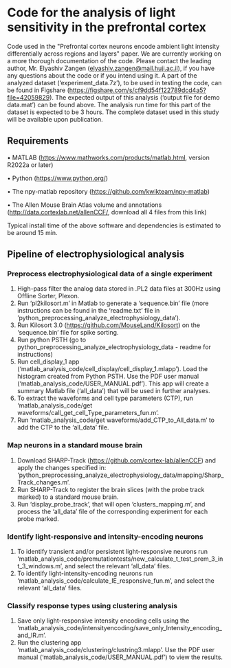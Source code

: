 # Code for the analysis of light sensitivity in the prefrontal cortex
Code used in the "Prefrontal cortex neurons encode ambient light intensity differentially across regions and layers" paper.
We are currently working on a more thorough documentation of the code.
Please contact the leading author, Mr. Elyashiv Zangen (elyashiv.zangen@mail.huji.ac.il), if you have any questions about the code or if you intend using it.
A part of the analyzed dataset (‘experiment_data.7z’), to be used in testing the code, can be found in Figshare (https://figshare.com/s/cf9dd54f122789dcd4a5?file=42059829). The expected output of this analysis (‘output file for demo data.mat’) can be found above. The analysis run time for this part of the dataset is expected to be 3 hours.
The complete dataset used in this study will be available upon publication.

## Requirements
•	MATLAB (https://www.mathworks.com/products/matlab.html, version R2022a or later)

•	Python (https://www.python.org/)

•	The npy-matlab repository (https://github.com/kwikteam/npy-matlab)

•	The Allen Mouse Brain Atlas volume and annotations (http://data.cortexlab.net/allenCCF/, download all 4 files from this link)

Typical install time of the above software and dependencies is estimated to be around 15 min.


## Pipeline of electrophysiological analysis
### Preprocess electrophysiological data of a single experiment 
1.	High-pass filter the analog data stored in .PL2 data files at 300Hz using Offline Sorter, Plexon.
2.	Run ‘pl2kilosort.m’ in Matlab to generate a ‘sequence.bin’ file (more instructions can be found in the ‘readme.txt’ file in ’python_preprocessing_analyze_electrophysiology_data’).
3.	Run Kilosort 3.0 (https://github.com/MouseLand/Kilosort) on the ‘sequence.bin’ file for spike sorting.
4.	Run python PSTH (go to python_preprocessing_analyze_electrophysiology_data - readme for instructions)
5.	Run cell_display_1 app (‘matlab_analysis_code/cell_display/cell_display_1.mlapp’). Load the histogram created from Python PSTH. Use the PDF user manual (‘matlab_analysis_code/USER_MANUAL.pdf’). This app will create a summary Matlab file (‘all_data’) that will be used in further analyses.
6.	To extract the waveforms and cell type parameters (CTP), run ‘matlab_analysis_code/get waveforms/call_get_cell_Type_parameters_fun.m’.
7.	Run ‘matlab_analysis_code/get waveforms/add_CTP_to_All_data.m’ to add the CTP to the ‘all_data’ file.

### Map neurons in a standard mouse brain
1.	Download SHARP-Track (https://github.com/cortex-lab/allenCCF) and apply the changes specified in: ‘python_preprocessing_analyze_electrophysiology_data/mapping/Sharp_Track_changes.m’.
2.	Run SHARP-Track to register the brain slices (with the probe track marked) to a standard mouse brain.
3.	Run ‘display_probe_track’, that will open ‘clusters_mapping.m’, and process the ‘all_data’ file of the corresponding experiment for each probe marked.
   
### Identify light-responsive and intensity-encoding neurons
1.	To identify transient and/or persistent light-responsive neurons run ‘matlab_analysis_code/premutationtests/new_calculate_t_test_prem_3_int_3_windows.m’, and select the relevant ‘all_data’ files.
2.	To identify light-intensity-encoding neurons run ‘matlab_analysis_code/calculate_IE_responsive_fun.m’, and select the relevant ‘all_data’ files.

### Classify response types using clustering analysis
1.	Save only light-responsive intensity encoding cells using the ‘matlab_analysis_code/intensityencoding/save_only_Intensity_encoding_and_IR.m’.
2.	Run the clustering app ‘matlab_analysis_code/clustering/clustring3.mlapp’. Use the PDF user manual (‘matlab_analysis_code/USER_MANUAL.pdf’) to view the results.





   
